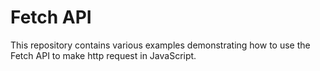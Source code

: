 # Fetch API

This repository contains various examples demonstrating how to use the Fetch API to make http request in JavaScript.